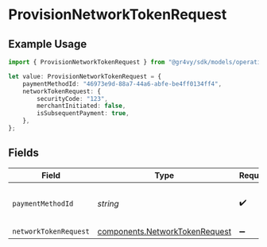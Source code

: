 # ProvisionNetworkTokenRequest

## Example Usage

```typescript
import { ProvisionNetworkTokenRequest } from "@gr4vy/sdk/models/operations";

let value: ProvisionNetworkTokenRequest = {
    paymentMethodId: "46973e9d-88a7-44a6-abfe-be4ff0134ff4",
    networkTokenRequest: {
        securityCode: "123",
        merchantInitiated: false,
        isSubsequentPayment: true,
    },
};
```

## Fields

| Field                                                                            | Type                                                                             | Required                                                                         | Description                                                                      | Example                                                                          |
| -------------------------------------------------------------------------------- | -------------------------------------------------------------------------------- | -------------------------------------------------------------------------------- | -------------------------------------------------------------------------------- | -------------------------------------------------------------------------------- |
| `paymentMethodId`                                                                | *string*                                                                         | :heavy_check_mark:                                                               | The ID of the payment method.                                                    | 46973e9d-88a7-44a6-abfe-be4ff0134ff4                                             |
| `networkTokenRequest`                                                            | [components.NetworkTokenRequest](../../models/components/networktokenrequest.md) | :heavy_minus_sign:                                                               | N/A                                                                              |                                                                                  |